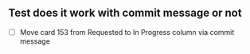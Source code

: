 ## Test does it work with commit message or not

- [ ] Move card 153 from Requested to In Progress column via commit message
